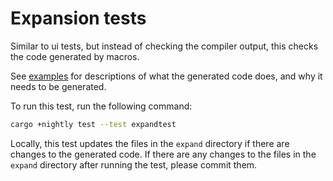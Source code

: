 # Expansion tests

Similar to ui tests, but instead of checking the compiler output, this checks
the code generated by macros.

See [examples](https://github.com/taiki-e/pin-project/tree/HEAD/examples) for
descriptions of what the generated code does, and why it needs to be generated.

To run this test, run the following command:

```sh
cargo +nightly test --test expandtest
```

Locally, this test updates the files in the `expand` directory if there are
changes to the generated code. If there are any changes to the files in the
`expand` directory after running the test, please commit them.
